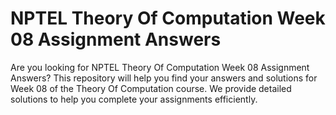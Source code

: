 # NPTEL Theory Of Computation Week 08 Assignment Answers

Are you looking for NPTEL Theory Of Computation Week 08 Assignment Answers? This repository will help you find your answers and solutions for Week 08 of the Theory Of Computation course. We provide detailed solutions to help you complete your assignments efficiently.
